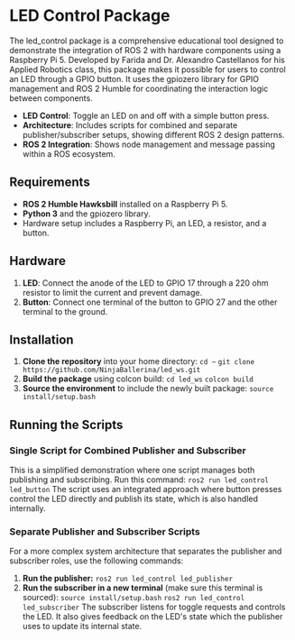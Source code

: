 # LED Control Package
The led_control package is a comprehensive educational tool designed to demonstrate the integration of ROS 2 with hardware components using a Raspberry Pi 5.
Developed by Farida and Dr. Alexandro Castellanos for his Applied Robotics class, this package makes it possible for users to control an LED through a GPIO button.
It uses the gpiozero library for GPIO management and ROS 2 Humble for coordinating the interaction logic between components.

- **LED Control**: Toggle an LED on and off with a simple button press.
- **Architecture**: Includes scripts for combined and separate publisher/subscriber setups, showing different ROS 2 design patterns.
- **ROS 2 Integration**: Shows node management and message passing within a ROS ecosystem.

## Requirements
- **ROS 2 Humble Hawksbill** installed on a Raspberry Pi 5.
- **Python 3** and the gpiozero library.
- Hardware setup includes a Raspberry Pi, an LED, a resistor, and a button.

## Hardware
1. **LED**: Connect the anode of the LED to GPIO 17 through a 220 ohm resistor to limit the current and prevent damage. 
2. **Button**: Connect one terminal of the button to GPIO 27 and the other terminal to the ground.

## Installation
1. **Clone the repository** into your home directory:
   `cd ~`
   `git clone https://github.com/NinjaBallerina/led_ws.git`
2. **Build the package** using colcon build:
   `cd led_ws` 
   `colcon build`
3. **Source the environment** to include the newly built package:
   `source install/setup.bash`

## Running the Scripts
### Single Script for Combined Publisher and Subscriber
This is a simplified demonstration where one script manages both publishing and subscribing. Run this command:
   `ros2 run led_control led_button`
The script uses an integrated approach where button presses control the LED directly and publish its state, which is also handled internally.

### Separate Publisher and Subscriber Scripts
For a more complex system architecture that separates the publisher and subscriber roles, use the following commands:
1. **Run the publisher:**
   `ros2 run led_control led_publisher`
2. **Run the subscriber in a new terminal** (make sure this terminal is sourced):
   `source install/setup.bash`
   `ros2 run led_control led_subscriber`
The subscriber listens for toggle requests and controls the LED. It also gives feedback on the LED's state which the publisher uses to update its internal state.
